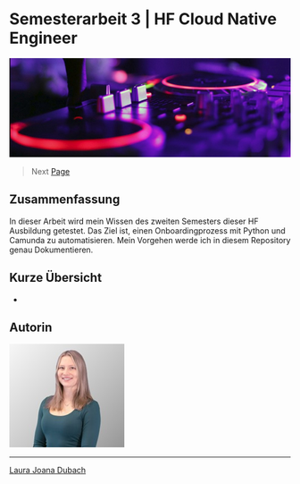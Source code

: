 # Semesterarbeit 3 | HF Cloud Native Engineer

![Titelbild](Pictures/Titelbild.jpg)

> Next [Page](https://github.com/lauradubach/Semesterarbeit2/blob/main/Sites/Teil%201%20Initialisierung.md)

## Zusammenfassung

In dieser Arbeit wird mein Wissen des zweiten Semesters dieser HF Ausbildung getestet. Das Ziel ist, einen Onboardingprozess mit Python und Camunda zu automatisieren. Mein Vorgehen werde ich in diesem Repository genau Dokumentieren. 

## Kurze Übersicht

- >

## Autorin

![Autorin](Pictures/Autorin.jpg)

---
[Laura Joana Dubach](https://github.com/lauradubach)